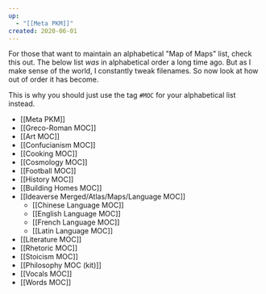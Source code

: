 ```yaml
---
up:
  - "[[Meta PKM]]"
created: 2020-06-01
---
```

For those that want to maintain an alphabetical "Map of Maps" list, check this out. The below list *was* in alphabetical order a long time ago. But as I make sense of the world, I constantly tweak filenames. So now look at how out of order it has become. 

This is why you should just use the tag `#MOC` for your alphabetical list instead.

- [[Meta PKM]]
- [[Greco-Roman MOC]]
- [[Art MOC]]
- [[Confucianism MOC]]
- [[Cooking MOC]]
- [[Cosmology MOC]]
- [[Football MOC]]
- [[History MOC]]
- [[Building Homes MOC]]
- [[Ideaverse Merged/Atlas/Maps/Language MOC]]
	- [[Chinese Language MOC]]
	- [[English Language MOC]]
	- [[French Language MOC]]
	- [[Latin Language MOC]]
- [[Literature MOC]]
- [[Rhetoric MOC]]
- [[Stoicism MOC]]
- [[Philosophy MOC (kit)]]
- [[Vocals MOC]]
- [[Words MOC]]